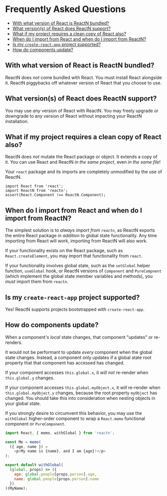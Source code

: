# Frequently Asked Questions

* [With what version of React is ReactN bundled?](#with-what-version-of-react-is-reactn-bundled)
* [What version(s) of React does ReactN support?](#what-versions-of-react-does-reactn-support)
* [What if my project requires a clean copy of React also?](#what-if-my-project-requires-a-clean-copy-of-react-also)
* [When do I import from React and when do I import from ReactN?](#when-do-i-import-from-react-and-when-do-i-import-from-reactn)
* [Is my `create-react-app` project supported?](#is-my-create-react-app-project-supported)
* [How do components update?](#how-do-components-update)

## With what version of React is ReactN bundled?

ReactN does _not_ come bundled with React. You must install React alongside it.
ReactN piggybacks off whatever version of React that you choose to use.

## What version(s) of React does ReactN support?

You may use _any_ version of React with ReactN.
You may freely upgrade or downgrade to any version of React without impacting
your ReactN installation.

## What if my project requires a clean copy of React also?

ReactN does _not_ mutate the React package or object. It extends a copy of it.
You can use React and ReactN _in the same project_, even _in the same file_!

Your `react` package and its imports are completely unmodified by the use of
ReactN.

```
import React from 'react';
import ReactN from 'reactn';
assert(React.Component !== ReactN.Component);
```

## When do I import from React and when do I import from ReactN?

The simplest solution is to _always import from `reactn`_, as ReactN exports
the entire React package _in addition_ to global state functionality. Any time
importing from React will work, importing from ReactN will also work.

If your functionality exists on the React package, such as
`React.createElement`, you may import that functionality from `react`.

If your functionality involves global state, such as the `setGlobal` helper
function, `useGlobal` hook, or ReactN versions of `Component` and
`PureCompnent` (which implement the global state member variables and methods),
you _must_ import them from `reactn`.

## Is my `create-react-app` project supported?

Yes! ReactN supports projects bootstrapped with `create-react-app`.

## How do components update?

When a component's _local_ state changes, that component "updates" or
re-renders.

It would not be performant to update _every_ component when the global state
changes. Instead, a component only updates if a global state root property that
that component has accessed has changed.

If your component accesses `this.global.x`, it _will not_ re-render when
`this.global.y` changes.

If your component accesses `this.global.myObject.x`, it _will_ re-render when
`this.global.myObject.y` changes, because the root property `myObject` has
changed. You should take this into consideration when nesting objects in your
global state.

If you strongly desire to circumvent this behavior, you may use the
`withGlobal` higher-order component to wrap a `React.memo` functional component
or `PureComponent`.

```JavaScript
import React, { memo, withGlobal } from 'reactn';

const Me = memo(
  ({ age, name }) =
    <p>My name is {name}, and I am {age}!</p>
);

export default withGlobal(
  (global, props) => ({
    age: global.people[props.person].age,
    name: global.people[props.person].name
  })
)(MyName);
```
